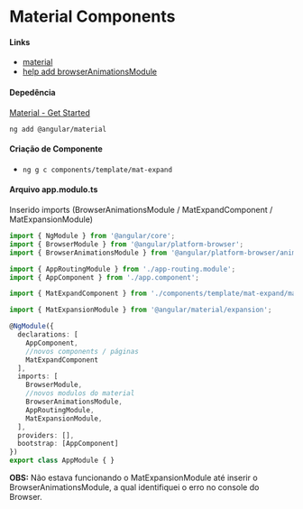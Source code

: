 # Material Components

#### Links

- [material](https://material.angular.io/components/expansion/overview)
- [help add browserAnimationsModule](https://stackoverflow.com/questions/43241193/found-the-synthetic-property-panelstate-please-include-either-browseranimati)



#### Depedência

[Material - Get Started](https://material.angular.io/guide/getting-started)

````
ng add @angular/material
````



#### Criação de **Componente**

- ```
  ng g c components/template/mat-expand
  ```



#### Arquivo app.modulo.ts

Inserido imports (BrowserAnimationsModule / MatExpandComponent / MatExpansionModule)

```ts
import { NgModule } from '@angular/core';
import { BrowserModule } from '@angular/platform-browser';
import { BrowserAnimationsModule } from '@angular/platform-browser/animations';

import { AppRoutingModule } from './app-routing.module';
import { AppComponent } from './app.component';

import { MatExpandComponent } from './components/template/mat-expand/mat-expand.component';

import { MatExpansionModule } from '@angular/material/expansion';

@NgModule({
  declarations: [
    AppComponent,
    //novos components / páginas
    MatExpandComponent
  ],
  imports: [
    BrowserModule,
    //novos modulos do material
    BrowserAnimationsModule,
    AppRoutingModule,
    MatExpansionModule,
  ],
  providers: [],
  bootstrap: [AppComponent]
})
export class AppModule { }

```

**OBS:** Não estava funcionando o MatExpansionModule até inserir o BrowserAnimationsModule, a qual identifiquei o erro no console do Browser.

